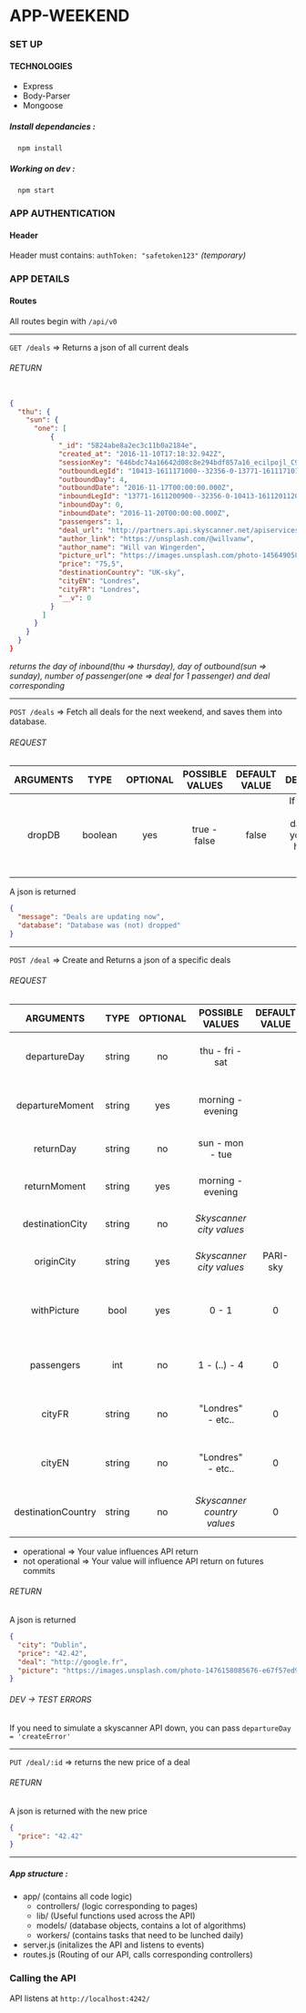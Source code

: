 # APP-WEEKEND

### SET UP

#### TECHNOLOGIES

* Express
* Body-Parser
* Mongoose

##### Install dependancies :
```shell
  npm install
```


##### Working on dev :

```shell
  npm start
```

### APP AUTHENTICATION

#### Header
Header must contains:
`authToken: "safetoken123"` *(temporary)*

### APP DETAILS

#### Routes

All routes begin with `/api/v0`

***

`GET /deals` => Returns a json of all current deals

###### RETURN

```json

{
  "thu": {
    "sun": {
      "one": [
          {
            "_id": "5824abe8a2ec3c11b0a2184e",
            "created_at": "2016-11-10T17:18:32.942Z",
            "sessionKey": "646bdc74a16642d08c8e294bdf857a16_ecilpojl_C91F0D35CE575DFE49D9B2FE1C6ED94C",
            "outboundLegId": "10413-1611171000--32356-0-13771-1611171015",
            "outboundDay": 4,
            "outboundDate": "2016-11-17T00:00:00.000Z",
            "inboundLegId": "13771-1611200900--32356-0-10413-1611201120",
            "inboundDay": 0,
            "inboundDate": "2016-11-20T00:00:00.000Z",
            "passengers": 1,
            "deal_url": "http://partners.api.skyscanner.net/apiservices/deeplink/v2?_cje=nrpnZ%2f4hktHebjvBq9AkxaYaLU%2bGNdcAX3UOATmaM4iRIz85kld%2fLwmLuVzlZk95&url=http%3a%2f%2fwww.apideeplink.com%2ftransport_deeplink%2f4.0%2fFR%2ffr-fr%2fEUR%2feasy%2f2%2f10413.13771.2016-11-17%2c13771.10413.2016-11-20%2fair%2fairli%2fflights%3fitinerary%3dflight%7c-32356%7c2432%7c10413%7c2016-11-17T10%3a00%7c13771%7c2016-11-17T10%3a15%2cflight%7c-32356%7c2435%7c13771%7c2016-11-20T09%3a00%7c10413%7c2016-11-20T11%3a20%26carriers%3d-32356%26passengers%3d1%26channel%3ddataapi%26cabin_class%3deconomy%26facilitated%3dfalse%26ticket_price%3d75.50%26is_npt%3dfalse%26is_multipart%3dfalse%26client_id%3dskyscanner_b2b%26request_id%3dde5df2ed-33e0-4c84-86e5-31e6de98b98e%26commercial_filters%3dfalse%26q_datetime_utc%3d2016-11-10T15%3a18%3a28",
            "author_link": "https://unsplash.com/@willvanw",
            "author_name": "Will van Wingerden",
            "picture_url": "https://images.unsplash.com/photo-1456490585048-f4a7348766f7?dpr=1&auto=format&fit=crop&w=1500&h=1000&q=80&cs=tinysrgb&crop=",
            "price": "75,5",
            "destinationCountry": "UK-sky",
            "cityEN": "Londres",
            "cityFR": "Londres",
            "__v": 0
          }
        ]
      }
    }
  }
}

```

*returns the day of inbound(thu => thursday), day of outbound(sun => sunday), number of passenger(one => deal for 1 passenger) and deal corresponding*

***

`POST /deals` => Fetch all deals for the next weekend, and saves them into database.

###### REQUEST

|     ARGUMENTS    |  TYPE  | OPTIONAL |     POSSIBLE VALUES    | DEFAULT VALUE |     DESCRIPTION     |
|:---------------:|:------:|:--------:|:----------------------:|:-------------:|:-------------------:|
|   dropDB  | boolean |    yes    |    true - false   |      false         |   If set to true, will drop database so you will only have fresh deals on database |

A json is returned

```json
{
  "message": "Deals are updating now",
  "database": "Database was (not) dropped"
}
```


***

`POST /deal` => Create and Returns a json of a specific deals

###### REQUEST

|     ARGUMENTS    |  TYPE  | OPTIONAL |     POSSIBLE VALUES    | DEFAULT VALUE |     DESCRIPTION     |
|:---------------:|:------:|:--------:|:----------------------:|:-------------:|:-------------------:|
|   departureDay  | string |    no    |    thu - fri - sat   |               |   Day of departure (not operational) |
| departureMoment | string |    yes    |   morning - evening   |               | Moment of departure (not operational) |
|    returnDay    | string |    no    |    sun - mon - tue   |               |    Day of return  (not operational)  |
|   returnMoment  | string |    yes    |   morning - evening   |               |   Moment of return (not operational) |
| destinationCity | string |    no    | *Skyscanner city values* |               |    City to fly to (not operational)  |
|    originCity   | string |    yes   | *Skyscanner city values* |    PARI-sky   |   City to fly from (not operational) |
|    withPicture  | bool   |    yes   | 0 - 1 |    0   |   If you need a picture to illustrate your deal (operational) |
|    passengers  | int   |    no   | 1 - (..) - 4 |    0   |   How many people are traveling (operational) |
|    cityFR  | string   |    no   | "Londres" - etc.. |    0   |   Name of the destination in french (operational) |
|    cityEN  | string   |    no   | "Londres" - etc.. |    0   |   Name of the destination in english (operational) |
|    destinationCountry  | string   |    no   |  *Skyscanner country values* |    0   | Skyscanner country code (ex: FR-sky) (operational) |

* operational => Your value influences API return
* not operational => Your value will influence API return on futures commits

###### RETURN

A json is returned

```json
{
  "city": "Dublin",
  "price": "42.42",
  "deal": "http://google.fr",
  "picture": "https://images.unsplash.com/photo-1476158085676-e67f57ed9ed7?ixlib=rb-0.3.5&q=80&fm=jpg&crop=entropy&cs=tinysrgb&s=3b921acce5c55d802d64d31d081e80bb"
}

```

###### DEV -> TEST ERRORS

If you need to simulate a skyscanner API down, you can pass `departureDay = 'createError'`

***

`PUT /deal/:id` => returns the new price of a deal

###### RETURN

A json is returned with the new price

```json
{
  "price": "42.42"
}

```

***

##### App structure :

- app/ (contains all code logic)
  - controllers/ (logic corresponding to pages)
  - lib/ (Useful functions used across the API)
  - models/ (database objects, contains a lot of algorithms)
  - workers/ (contains tasks that need to be lunched daily)
- server.js (initalizes the API and listens to events)
- routes.js (Routing of our API, calls corresponding controllers)

### Calling the API

API listens at `http://localhost:4242/`
